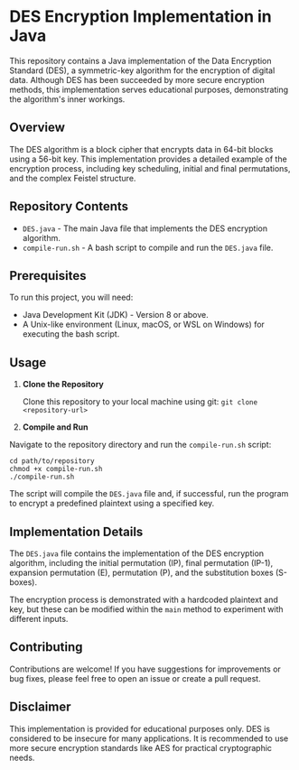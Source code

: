 # DES Encryption Implementation in Java

This repository contains a Java implementation of the Data Encryption Standard (DES), a symmetric-key algorithm for the encryption of digital data. Although DES has been succeeded by more secure encryption methods, this implementation serves educational purposes, demonstrating the algorithm's inner workings.

## Overview

The DES algorithm is a block cipher that encrypts data in 64-bit blocks using a 56-bit key. This implementation provides a detailed example of the encryption process, including key scheduling, initial and final permutations, and the complex Feistel structure.

## Repository Contents

- `DES.java` - The main Java file that implements the DES encryption algorithm.
- `compile-run.sh` - A bash script to compile and run the `DES.java` file.

## Prerequisites

To run this project, you will need:
- Java Development Kit (JDK) - Version 8 or above.
- A Unix-like environment (Linux, macOS, or WSL on Windows) for executing the bash script.

## Usage

1. **Clone the Repository**

   Clone this repository to your local machine using git:
  ```git clone <repository-url>```
2. **Compile and Run**

Navigate to the repository directory and run the `compile-run.sh` script:
```
cd path/to/repository
chmod +x compile-run.sh
./compile-run.sh
```

The script will compile the `DES.java` file and, if successful, run the program to encrypt a predefined plaintext using a specified key.

## Implementation Details

The `DES.java` file contains the implementation of the DES encryption algorithm, including the initial permutation (IP), final permutation (IP-1), expansion permutation (E), permutation (P), and the substitution boxes (S-boxes).

The encryption process is demonstrated with a hardcoded plaintext and key, but these can be modified within the `main` method to experiment with different inputs.

## Contributing

Contributions are welcome! If you have suggestions for improvements or bug fixes, please feel free to open an issue or create a pull request.

## Disclaimer

This implementation is provided for educational purposes only. DES is considered to be insecure for many applications. It is recommended to use more secure encryption standards like AES for practical cryptographic needs.
